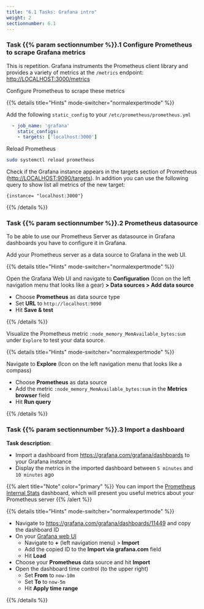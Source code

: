 ```yaml
---
title: "6.1 Tasks: Grafana intro"
weight: 2
sectionnumber: 6.1
---
```


### Task {{% param sectionnumber %}}.1 Configure Prometheus to scrape Grafana metrics

This is repetition. Grafana instruments the Prometheus client library and provides a variety of metrics at the `/metrics` endpoint: <http://LOCALHOST:3000/metrics>

Configure Prometheus to scrape these metrics

{{% details title="Hints" mode-switcher="normalexpertmode" %}}

Add the following `static_config` to your `/etc/prometheus/prometheus.yml`
```yaml
  - job_name: 'grafana'
    static_configs:
    - targets: ['localhost:3000']
```

Reload Prometheus
```bash
sudo systemctl reload prometheus
```

Check if the Grafana instance appears in the targets section of Prometheus (<http://LOCALHOST:9090/targets>). In addition you can use the following query to show list all metrics of the new target:

```promql
{instance= "localhost:3000"}
```

{{% /details %}}

### Task {{% param sectionnumber %}}.2 Prometheus datasource

To be able to use our Prometheus Server as datasource in Grafana dashboards you have to configure it in Grafana.

Add your Prometheus server as a data source to Grafana in the web UI.

{{% details title="Hints" mode-switcher="normalexpertmode" %}}

Open the Grafana Web UI and navigate to **Configuration** (Icon on the left navigation menu that looks like a gear) **> Data sources > Add data source**

* Choose **Prometheus** as data source type
* Set **URL** to `http://localhost:9090`
* Hit **Save & test**

{{% /details %}}


Visualize the Prometheus metric `:node_memory_MemAvailable_bytes:sum` under `Explore` to test your data source.

{{% details title="Hints" mode-switcher="normalexpertmode" %}}

Navigate to **Explore** (Icon on the left navigation menu that looks like a compass)

* Choose **Prometheus** as data source
* Add the metric `:node_memory_MemAvailable_bytes:sum` in the **Metrics browser** field
* Hit **Run query**

{{% /details %}}

### Task {{% param sectionnumber %}}.3 Import a dashboard

**Task description**:

* Import a dashboard from <https://grafana.com/grafana/dashboards> to your Grafana instance
* Display the metrics in the imported dashboard between `5 minutes` and `10 minutes` ago

{{% alert title="Note" color="primary" %}}
You can import the [Prometheus Internal Stats](https://grafana.com/grafana/dashboards/11449) dashboard, which will present you useful metrics about your Prometheus server
{{% /alert %}}

{{% details title="Hints" mode-switcher="normalexpertmode" %}}

* Navigate to <https://grafana.com/grafana/dashboards/11449> and copy the dashboard ID
* On your [Grafana web UI](http://LOCALHOST:3000)
  * Navigate to **+** (left navigation menu) > **Import**
  * Add the copied ID to the **Import via grafana.com** field
  * Hit **Load**
* Choose your **Prometheus** data source and hit **Import**
* Open the dashboard time control (to the upper right)
  * Set **From** to `now-10m`
  * Set **To** to `now-5m`
  * Hit **Apply time range**

{{% /details %}}
